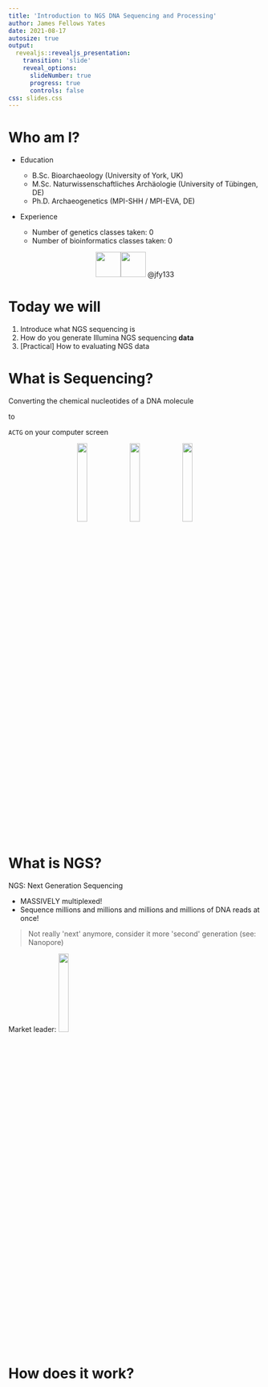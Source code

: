 ```yaml
---
title: 'Introduction to NGS DNA Sequencing and Processing'
author: James Fellows Yates
date: 2021-08-17
autosize: true
output: 
  revealjs::revealjs_presentation:
    transition: 'slide'
    reveal_options:
      slideNumber: true
      progress: true
      controls: false
css: slides.css
---
```


# Who am I?

- Education
  - B.Sc. Bioarchaeology (University of York, UK)
  - M.Sc. Naturwissenschaftliches Archäologie (University of Tübingen, DE)
  - Ph.D. Archaeogenetics (MPI-SHH / MPI-EVA, DE)

- Experience
  - Number of genetics classes taken: 0
  - Number of bioinformatics classes taken: 0

<p align="center">
<img src="https://openmoji.org/data/color/svg/E040.svg" width=50><img src="https://openmoji.org/data/color/svg/E045.svg" width=50> @jfy133
</p>

# Today we will 

1. Introduce what NGS sequencing is
2. How do you generate Illumina NGS sequencing **data**
3. [Practical] How to evaluating NGS data 

# What is Sequencing?

Converting the chemical nucleotides of a DNA molecule 

to 

```ACTG``` on your computer screen

<p align="center">
<img src="https://openmoji.org/data/color/svg/1F9EC.svg" width="20%">
<img src="https://openmoji.org/data/color/svg/27A1.svg" width="20%">
<img src="https://openmoji.org/data/color/svg/1F5A5.svg" width="20%">
</p>


# What is NGS?

NGS: Next Generation Sequencing

- MASSIVELY multiplexed! 
- Sequence millions and millions and millions and millions of DNA reads at once!

> Not really 'next' anymore, consider it more 'second' generation (see: Nanopore)

Market leader: <img src="https://assets.illumina.com/content/dam/illumina-common/logo/illumina-full_logo-RGB-black.svg" width="20%">


# How does it work?


